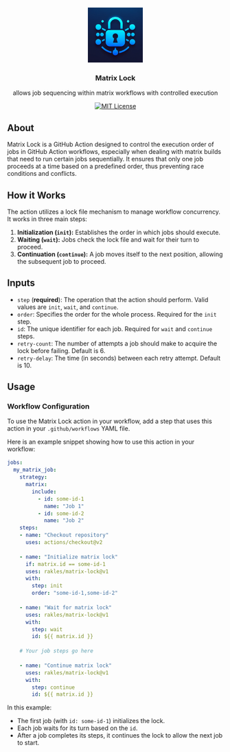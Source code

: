 <p align="center" style="text-align: center">
  <a href="https://github.com/rakles/matrix-lock">
    <img alt="Matrix Lock Logo" src=".github/icon.png" width="128" height="128" />
  </a>
</p>

<h3 align="center">Matrix Lock</h3>
<p align="center">
    allows job sequencing within matrix workflows with controlled execution
</p>

<div align="center">

<a href="https://github.com/rakles/matrix-lock/blob/main/LICENSE">![MIT License](https://img.shields.io/github/license/rakles/matrix-lock)</a>

</div>

## About
Matrix Lock is a GitHub Action designed to control the execution order of jobs in GitHub Action workflows, especially when dealing with matrix builds that need to run certain jobs sequentially. It ensures that only one job proceeds at a time based on a predefined order, thus preventing race conditions and conflicts.

## How it Works
The action utilizes a lock file mechanism to manage workflow concurrency. It works in three main steps:

1. **Initialization (`init`):** Establishes the order in which jobs should execute.
2. **Waiting (`wait`):** Jobs check the lock file and wait for their turn to proceed.
3. **Continuation (`continue`):** A job moves itself to the next position, allowing the subsequent job to proceed.

## Inputs

- `step` (**required**): The operation that the action should perform. Valid values are `init`, `wait`, and `continue`.
- `order`: Specifies the order for the whole process. Required for the `init` step.
- `id`: The unique identifier for each job. Required for `wait` and `continue` steps.
- `retry-count`: The number of attempts a job should make to acquire the lock before failing. Default is 6.
- `retry-delay`: The time (in seconds) between each retry attempt. Default is 10.

## Usage

### Workflow Configuration

To use the Matrix Lock action in your workflow, add a step that uses this action in your `.github/workflows` YAML file.

Here is an example snippet showing how to use this action in your workflow:

```yaml
jobs:
  my_matrix_job:
    strategy:
      matrix:
        include:
          - id: some-id-1
            name: "Job 1"
          - id: some-id-2
            name: "Job 2"
    steps:
    - name: "Checkout repository"
      uses: actions/checkout@v2

    - name: "Initialize matrix lock"
      if: matrix.id == some-id-1
      uses: rakles/matrix-lock@v1
      with:
        step: init
        order: "some-id-1,some-id-2"

    - name: "Wait for matrix lock"
      uses: rakles/matrix-lock@v1
      with:
        step: wait
        id: ${{ matrix.id }}

    # Your job steps go here

    - name: "Continue matrix lock"
      uses: rakles/matrix-lock@v1
      with:
        step: continue
        id: ${{ matrix.id }}
```

In this example:

- The first job (with `id: some-id-1`) initializes the lock.
- Each job waits for its turn based on the `id`.
- After a job completes its steps, it continues the lock to allow the next job to start.
